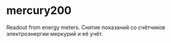 # mercury200
Readout from еnergy meters. Снятие показаний со счётчиков электроэнергии меркурий и её учёт.

